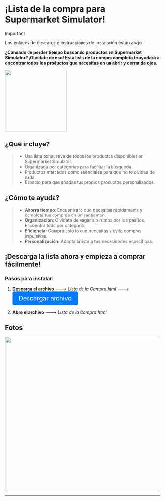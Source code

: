 # ¡Lista de la compra para Supermarket Simulator!

> [!IMPORTANT]
> Los enlaces de descarga e instrucciones de instalación están abajo

**¿Cansado de perder tiempo buscando productos en Supermarket Simulator? ¡Olvídate de eso!
Esta lista de la compra completa te ayudará a encontrar todos los productos que necesitas en un abrir y cerrar de ojos.**

<img src="https://github.com/Fedes10/Mi-propia-IA/blob/Inicio/_65d2ab48-27da-4fff-bdb0-c85b8e739104.jpg" width="200" height="200">


## ¿Qué incluye? 

>- Una lista exhaustiva de todos los productos disponibles en Supermarket Simulator.
>- Organizada por categorías para facilitar la búsqueda.
>- Productos marcados como esenciales para que no te olvides de nada.
>- Espacio para que añadas tus propios productos personalizados.


## ¿Cómo te ayuda?

> - **Ahorra tiempo:** Encuentra lo que necesitas rápidamente y completa tus compras en un santiamén.
> - **Organización:** Olvídate de vagar sin rumbo por los pasillos. Encuentra todo por categoría.
> - **Eficiencia:** Compra solo lo que necesitas y evita compras impulsivas.
> - **Personalización:** Adapta la lista a tus necesidades específicas.

## ¡Descarga la lista ahora y empieza a comprar fácilmente!

### Pasos para instalar:

1. **Descarga el archivo** ---> *Lista de la Compra.html*
 ---> <a href="[https://github.com/79b4044a-f6a5-4e58-938c-829d39e5e3f0](https://codeload.github.com/Fedes10/Supermarket-Simulator-Inventario/zip/refs/heads/main)" style="display: inline-block; padding: 10px 20px; font-size: 20px; color: white; background-color: #007bff; text-align: center; text-decoration: none; border-radius: 5px;">Descargar archivo</a>

2. **Abre el archivo** ---> *Lista de la Compra.html*


## Fotos

<img src="https://github.com/Fedes10/Mi-propia-IA/blob/Inicio/Foto-Web-Ejemplo.png" width="780" height="500">

---

